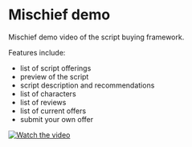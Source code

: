 # Mischief demo
Mischief demo video of the script buying framework.

Features include:
- list of script offerings
- preview of the script
- script description and recommendations
- list of characters
- list of reviews
- list of current offers
- submit your own offer

[![Watch the video](https://i.imgur.com/vKb2F1B.png)](https://youtu.be/vt5fpE0bzSY)
